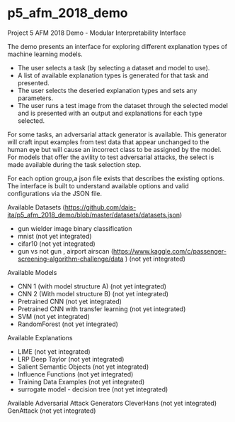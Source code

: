 # p5_afm_2018_demo
Project 5 AFM 2018 Demo - Modular Interpretability Interface

The demo presents an interface for exploring different explanation types of machine learning models.

- The user selects a task (by selecting a dataset and model to use).
- A list of available explanation types is generated for that task and presented. 
- The user selects the deseried explanation types and sets any parameters.
- The user runs a test image from the dataset through the selected model and is presented with an output and explanations for each type selected.

For some tasks, an adversarial attack generator is available. This generator will craft input examples from test data that appear unchanged to the human eye but will cause an incorrect class to be assigned by the model.
For models that offer the avility to test adversarial attacks, the select is made available during the task selection step.  


For each option group,a json file exists that describes the existing options. The interface is built to understand available options and valid configurations via the JSON file. 

Available Datasets (https://github.com/dais-ita/p5_afm_2018_demo/blob/master/datasets/datasets.json)
- gun wielder image binary classification
- mnist (not yet integrated)
- cifar10 (not yet integrated)
- gun vs not gun , airport airscan (https://www.kaggle.com/c/passenger-screening-algorithm-challenge/data ) (not yet integrated) 


Available Models
- CNN 1 (with model structure A) (not yet integrated)
- CNN 2 (With model structure B) (not yet integrated)
- Pretrained CNN (not yet integrated)
- Pretrained CNN with transfer learning (not yet integrated)
- SVM (not yet integrated)
- RandomForest (not yet integrated)


Available Explanations
- LIME (not yet integrated)
- LRP Deep Taylor (not yet integrated)
- Salient Semantic Objects (not yet integrated)
- Influence Functions (not yet integrated)
- Training Data Examples (not yet integrated)
- surrogate model - decision tree (not yet integrated)


Available Adversarial Attack Generators
CleverHans (not yet integrated)
GenAttack (not yet integrated)
